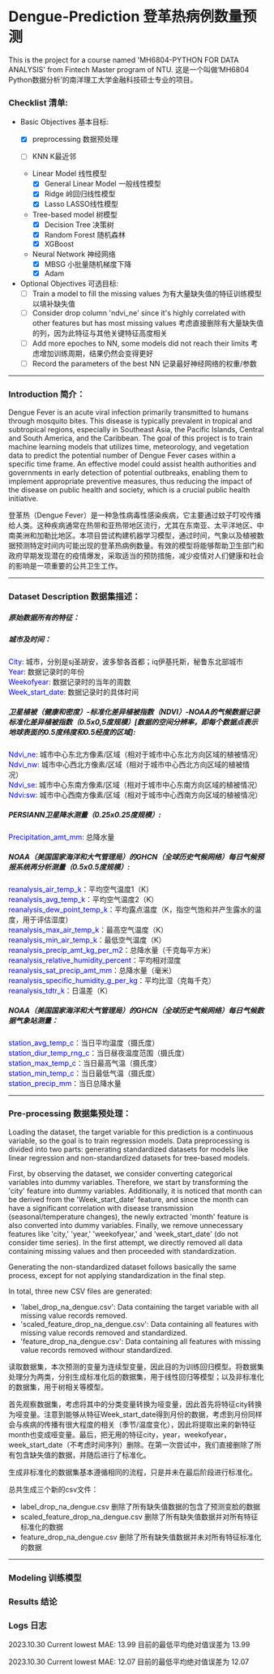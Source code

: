 # Dengue-Prediction 登革热病例数量预测

This is the project for a course named 'MH6804-PYTHON FOR DATA ANALYSIS' from Fintech Master program of NTU.
这是一个叫做‘MH6804 Python数据分析’的南洋理工大学金融科技硕士专业的项目。

### Checklist 清单:

  - Basic Objectives 基本目标:
    - [x] preprocessing 数据预处理
   
    - [ ] KNN K最近邻
          
    - Linear Model 线性模型
      - [x] General Linear Model 一般线性模型
      - [x] Ridge 岭回归线性模型
      - [x] Lasso LASSO线性模型
            
    - Tree-based model 树模型
      - [x] Decision Tree 决策树
      - [x] Random Forest 随机森林
      - [x] XGBoost
     
    - Neural Network 神经网络
      - [x] MBSG 小批量随机梯度下降
      - [x] Adam
          
  - Optional Objectives 可选目标:
    - [ ] Train a model to fill the missing values 为有大量缺失值的特征训练模型以填补缺失值
    - [ ] Consider drop column 'ndvi_ne' since it's highly correlated with other features but has most missing values 考虑直接删除有大量缺失值的列，因为此特征与其他关键特征高度相关
    - [ ] Add more epoches to NN, some models did not reach their limits 考虑增加训练周期，结果仍然会变得更好
    - [ ] Record the parameters of the best NN 记录最好神经网络的权重/参数
   
---

### Introduction 简介：

Dengue Fever is an acute viral infection primarily transmitted to humans through mosquito bites. This disease is typically prevalent in tropical and subtropical regions, especially in Southeast Asia, the Pacific Islands, Central and South America, and the Caribbean. The goal of this project is to train machine learning models that utilizes time, meteorology, and vegetation data to predict the potential number of Dengue Fever cases within a specific time frame. An effective model could assist health authorities and governments in early detection of potential outbreaks, enabling them to implement appropriate preventive measures, thus reducing the impact of the disease on public health and society, which is a crucial public health initiative.

登革热（Dengue Fever）是一种急性病毒性感染疾病，它主要通过蚊子叮咬传播给人类。这种疾病通常在热带和亚热带地区流行，尤其在东南亚、太平洋地区、中南美洲和加勒比地区。本项目尝试构建机器学习模型，通过时间，气象以及植被数据预测特定时间内可能出现的登革热病例数量。有效的模型将能够帮助卫生部门和政府早期发现潜在的疫情爆发，采取适当的预防措施，减少疫情对人们健康和社会的影响是一项重要的公共卫生工作。

---

### Dataset Description 数据集描述：

##### 原始数据所有的特征：

##### 城市及时间：

<font color="blue">City</font>: 城市，分别是sj圣胡安，波多黎各首都；iq伊基托斯，秘鲁东北部城市  
<font color="blue">Year</font>: 数据记录时的年份  
<span style="color:blue">Weekofyear</span>: 数据记录时的当年的周数  
<span style="color:blue">Week_start_date</span>: 数据记录时的具体时间  

##### 卫星植被（健康和密度）-标准化差异植被指数（NDVI）-NOAA的气候数据记录标准化差异植被指数（0.5x0,5度规模）[数据的空间分辨率，即每个数据点表示地球表面的0.5度纬度和0.5经度的区域]:

<span style="color:blue">Ndvi_ne</span>: 城市中心东北方像素/区域（相对于城市中心东北方向区域的植被情况）  
<span style="color:blue">Ndvi_nw</span>: 城市中心西北方像素/区域（相对于城市中心西北方向区域的植被情况）  
<span style="color:blue">Ndvi_se</span>: 城市中心东南方像素/区域（相对于城市中心东南方向区域的植被情况）  
<span style="color:blue">Ndvi:sw</span>: 城市中心西南方像素/区域（相对于城市中心西南方向区域的植被情况）  

##### PERSIANN卫星降水测量（0.25x0.25度规模）:

<span style="color:blue">Precipitation_amt_mm</span>: 总降水量  

##### NOAA（美国国家海洋和大气管理局）的GHCN（全球历史气候网络）每日气候预报系统再分析测量（0.5x0.5度规模）:

<span style="color:blue">reanalysis_air_temp_k</span>：平均空气温度1（K）  
<span style="color:blue">reanalysis_avg_temp_k</span>：平均空气温度2（K）  
<span style="color:blue">reanalysis_dew_point_temp_k</span>：平均露点温度（K，指空气饱和并产生露水的温度，用于评估湿度）  
<span style="color:blue">reanalysis_max_air_temp_k</span>：最高空气温度（K）  
<span style="color:blue">reanalysis_min_air_temp_k</span>：最低空气温度（K）  
<span style="color:blue">reanalysis_precip_amt_kg_per_m2</span>：总降水量（千克每平方米）  
<span style="color:blue">reanalysis_relative_humidity_percent</span>：平均相对湿度  
<span style="color:blue">reanalysis_sat_precip_amt_mm</span>：总降水量（毫米）  
<span style="color:blue">reanalysis_specific_humidity_g_per_kg</span>：平均比湿（克每千克）  
<span style="color:blue">reanalysis_tdtr_k</span>：日温差（K）  

##### NOAA（美国国家海洋和大气管理局）的GHCN（全球历史气候网络）每日气候数据气象站测量：

<span style="color:blue">station_avg_temp_c</span>：当日平均温度（摄氏度）  
<span style="color:blue">station_diur_temp_rng_c</span>：当日昼夜温度范围（摄氏度）  
<span style="color:blue">station_max_temp_c</span>：当日最高气温（摄氏度）  
<span style="color:blue">station_min_temp_c</span>：当日最低气温（摄氏度）  
<span style="color:blue">station_precip_mm</span>：当日总降水量  

---

### Pre-processing 数据集预处理：

Loading the dataset, the target variable for this prediction is a continuous variable, so the goal is to train regression models. Data preprocessing is divided into two parts: generating standardized datasets for models like linear regression and non-standardized datasets for tree-based models.

First, by observing the dataset, we consider converting categorical variables into dummy variables. Therefore, we start by transforming the 'city' feature into dummy variables. Additionally, it is noticed that month can be derived from the 'Week_start_date' feature, and since the month can have a significant correlation with disease transmission (seasonal/temperature changes), the newly extracted 'month' feature is also converted into dummy variables. Finally, we remove unnecessary features like 'city,' 'year,' 'weekofyear,' and 'week_start_date' (do not consider time series). In the first attempt, we directly removed all data containing missing values and then proceeded with standardization.

Generating the non-standardized dataset follows basically the same process, except for not applying standardization in the final step.

In total, three new CSV files are generated:
  - 'label_drop_na_dengue.csv': Data containing the target variable with all missing value records removed.
  - 'scaled_feature_drop_na_dengue.csv': Data containing all features with missing value records removed and standardized.
  - 'feature_drop_na_dengue.csv': Data containing all features with missing value records removed withour standardized.

读取数据集，本次预测的变量为连续型变量，因此目的为训练回归模型。将数据集处理分为两类，分别生成标准化后的数据集，用于线性回归等模型；以及非标准化的数据集，用于树相关等模型。

首先观察数据集，考虑将其中的分类变量转换为哑变量，因此首先将特征city转换为哑变量。注意到能够从特征Week_start_date得到月份的数据，考虑到月份同样会与疾病的传播有很大程度的相关（季节/温度变化），因此将提取出来的新特征month也变成哑变量。最后，把无用的特征city，year，weekofyear，week_start_date（不考虑时间序列）删除。在第一次尝试中，我们直接删除了所有包含缺失值的数据，并随后进行了标准化。

生成非标准化的数据集基本遵循相同的流程，只是并未在最后阶段进行标准化。

总共生成三个新的csv文件：
  - label_drop_na_dengue.csv 删除了所有缺失值数据的包含了预测变脸的数据
  - scaled_feature_drop_na_dengue.csv 删除了所有缺失值数据并对所有特征标准化的数据
  - feature_drop_na_dengue.csv 删除了所有缺失值数据并未对所有特征标准化的数据

---

### Modeling 训练模型

### Results 结论

### Logs 日志

2023.10.30 Current lowest MAE: 13.99 目前的最低平均绝对值误差为 13.99

2023.10.30 Current lowest MAE: 12.07 目前的最低平均绝对值误差为 12.07

